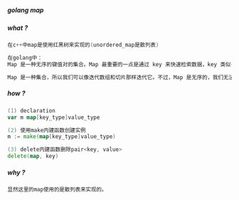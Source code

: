 ##### golang map



##### what ?

```go
在c++中map是使用红黑树来实现的(unordered_map是散列表)

在golang中：
Map 是一种无序的键值对的集合。Map 最重要的一点是通过 key 来快速检索数据，key 类似于索引，指向数据的值。

Map 是一种集合，所以我们可以像迭代数组和切片那样迭代它。不过，Map 是无序的，我们无法决定它的返回顺序，这是因为 Map 是使用 hash 表来实现的。
```







##### how ?

```go
(1) declaration
var m map[key_type]value_type

(2) 使用make内建函数创建实例
m := make(map[key_type]value_type)

(3) delete内建函数删除pair<key, value>
delete(map, key)
```



##### why ?

```go
显然这里的map使用的是散列表来实现的。
```

